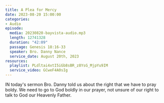 ```yaml
---
title: A Plea for Mercy
date: 2023-08-20 15:00:00
categories:
- Audio
episode:
  media: 20230820-bayvista-audio.mp3
  length: 12741328
  duration: "42:09"
  passage: Genesis 18:16-33
  speaker: Bro. Danny Nance
  service_date: August 20th, 2023
resources:
  playlist: PLdltai4xtI5iGb8sBR_z8YsG_MjpYu9IM
  service_video: GCweF4A0sIg
---
```

IN today's sermon Bro. Danny told us about the right that we have to pray boldy. We need to go to God boldly in our prayer, not unsure of our right to talk to God our Heavenly Father.